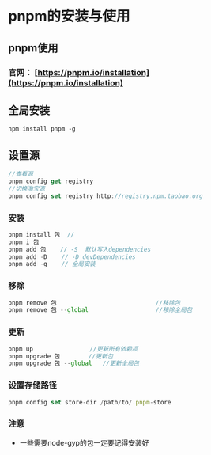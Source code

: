 
# pnpm的安装与使用

## pnpm使用

### 官网： [https://pnpm.io/installation](https://pnpm.io/installation)

## 全局安装

`npm install pnpm -g`

## 设置源

```javascript
//查看源
pnpm config get registry 
//切换淘宝源
pnpm config set registry http://registry.npm.taobao.org 
```

### 安装

```javascript
pnpm install 包  // 
pnpm i 包
pnpm add 包    // -S  默认写入dependencies
pnpm add -D    // -D devDependencies
pnpm add -g    // 全局安装
```

### 移除

```javascript
pnpm remove 包                            //移除包
pnpm remove 包 --global                   //移除全局包
```

### 更新

```javascript
pnpm up                //更新所有依赖项
pnpm upgrade 包        //更新包
pnpm upgrade 包 --global   //更新全局包
```

### 设置存储路径

```javascript
pnpm config set store-dir /path/to/.pnpm-store
```

### 注意

- 一些需要node-gyp的包一定要记得安装好
